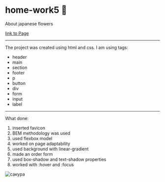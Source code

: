 # home-work5  🌼

About japanese flowers

[link to Page](https://katerinashpilevskaya.github.io/home-work5/)

***
The project was created using html and css. I am using tags:
* header
* main
* section
* footer
* p
* button
* div
* form
* input
* label

***

What done:

1. inserted favicon
2. BEM methodology was used
3. used flexbox model
4. worked on page adaptability
5. used background with linear-gradient
6. made an order form
7. used box-shadow and text-shadow properties
8. worked with :hover and :focus

![сакура](https://planetofhotels.com/guide/sites/default/files/styles/node__blog_post__bp_banner/public/2020-05/Sakura-in-Japan.jpg)
 
